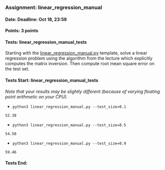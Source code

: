 ### Assignment: linear_regression_manual
#### Date: Deadline: Oct 18, 23:59
#### Points: 3 points
#### Tests: linear_regression_manual_tests

Starting with the
[linear_regression_manual.py](https://github.com/ufal/npfl129/tree/master/labs/01/linear_regression_manual.py)
template, solve a linear regression problem using the algorithm from the lecture
which explicitly computes the matrix inversion. Then compute root mean square
error on the test set.

#### Tests Start: linear_regression_manual_tests
_Note that your results may be slightly different (because of varying floating point arithmetic on your CPU)._
- `python3 linear_regression_manual.py --test_size=0.1`
```
52.38
```
- `python3 linear_regression_manual.py --test_size=0.5`
```
54.58
```
- `python3 linear_regression_manual.py --test_size=0.9`
```
59.46
```
#### Tests End:
